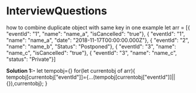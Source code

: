 # InterviewQuestions

how to combine duplicate object with same key in one
example let arr = [{ "eventId": "1", "name": "name_a", "isCancelled": "true"},
{ "eventId": "1", "name": "name_a", "date": "2018-11-17T00:00:00.000Z"},
{ "eventId": "2", "name": "name_b", "Status": "Postponed"},
{ "eventId": "3", "name": "name_c", "isCancelled": "true"},
{ "eventId": "3", "name": "name_c", "status": "Private"}]


**Solution 1:-**
let tempobj={}
for(let currentobj of arr){
 tempobj[currentobj["eventId"]]={...(tempobj[currentobj["eventId"]]||{}),currentobj};
}


